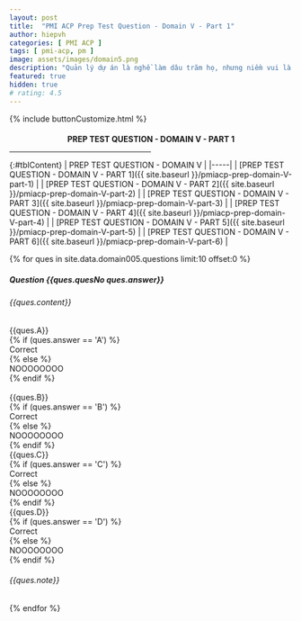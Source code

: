 ```yaml
---
layout: post
title:  "PMI ACP Prep Test Question - Domain V - Part 1"
author: hiepvh
categories: [ PMI ACP ]
tags: [ pmi-acp, pm ]
image: assets/images/domain5.png
description: "Quản lý dự án là nghề làm dâu trăm họ, nhưng niềm vui là được học hỏi mỗi ngày, mỗi giờ, mỗi thời điểm."
featured: true
hidden: true
# rating: 4.5
---
```


{% include  buttonCustomize.html %}

<!-- Title Block -->
<div id="titleBlock" style="text-align: center;">
  <h4 style="margin-bottom: 0px;"> PREP TEST QUESTION - DOMAIN V - PART 1</h4>
  <hr style="width: 50%;">
</div>

{:#tblContent}
| PREP TEST QUESTION - DOMAIN V |
|-----|
| [PREP TEST QUESTION - DOMAIN V - PART 1]({{ site.baseurl }}/pmiacp-prep-domain-V-part-1) |
| [PREP TEST QUESTION - DOMAIN V - PART 2]({{ site.baseurl }}/pmiacp-prep-domain-V-part-2) |
| [PREP TEST QUESTION - DOMAIN V - PART 3]({{ site.baseurl }}/pmiacp-prep-domain-V-part-3) |
| [PREP TEST QUESTION - DOMAIN V - PART 4]({{ site.baseurl }}/pmiacp-prep-domain-V-part-4) |
| [PREP TEST QUESTION - DOMAIN V - PART 5]({{ site.baseurl }}/pmiacp-prep-domain-V-part-5) |
| [PREP TEST QUESTION - DOMAIN V - PART 6]({{ site.baseurl }}/pmiacp-prep-domain-V-part-6) |

{% for ques in site.data.domain005.questions limit:10 offset:0 %}
<!-- QUESTION -->
<div class="text-card">
  <div class="heading">
    <h5>Question {{ques.quesNo ques.answer}} </h5>
    <h6>{{ques.content}}</h6>
  </div>

  <div class="headingAnswer">
    <!-- Answer A -->
    <div class="flip">
      <div class="flipContent">
        <div class="front">
          {{ques.A}}
        </div>
        {% if (ques.answer == 'A') %}
          <div class="back" style="display: block">Correct</div>
        {% else %}  
          <div class="back">NOOOOOOOO</div>
        {% endif %}
      </div>
    </div>
    <br class="clear" />
    <!-- Answer B -->
    <div class="flip">
      <div class="flipContent">
        <div class="front">
          {{ques.B}}
        </div>
        {% if (ques.answer == 'B') %}
          <div class="back" style="display: block">Correct</div>
        {% else %}  
          <div class="back">NOOOOOOOO</div>
        {% endif %}
      </div>
    </div>
    <!-- Answer C -->
    <div class="flip">
      <div class="flipContent">
        <div class="front">
          {{ques.C}}
        </div>
        {% if (ques.answer == 'C') %}
          <div class="back">Correct</div>
        {% else %}  
          <div class="back">NOOOOOOOO</div>
        {% endif %}
      </div>
    </div>
    <!-- Answer D -->
    <div class="flip">
      <div class="flipContent">
        <div class="front">
          {{ques.D}}
        </div>
        {% if (ques.answer == 'D') %}
          <div class="back">Correct</div>
        {% else %}  
          <div class="back">NOOOOOOOO</div>
        {% endif %}
      </div>
    </div>
    <!-- Note--> 
    <div class="text-box-note">
      <h6>{{ques.note}}</h6>
    </div>
  </div>

</div>
{% endfor %}